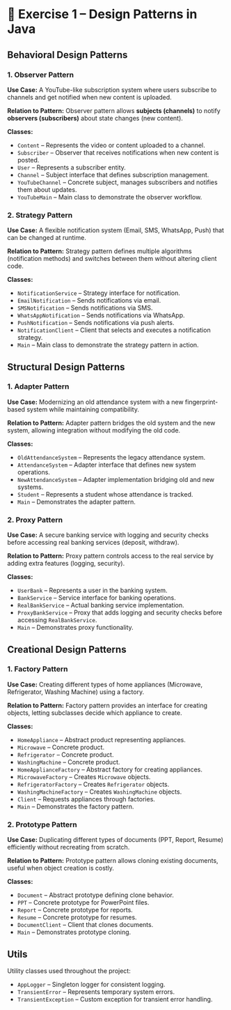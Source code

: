 
# 📘 Exercise 1 – Design Patterns in Java

##  Behavioral Design Patterns

### 1. Observer Pattern  
**Use Case:**  A YouTube-like subscription system where users subscribe to channels and get notified when new content is uploaded.  

**Relation to Pattern:**  Observer pattern allows **subjects (channels)** to notify **observers (subscribers)** about state changes (new content).  

**Classes:**  
- `Content` – Represents the video or content uploaded to a channel.  
- `Subscriber` – Observer that receives notifications when new content is posted.  
- `User` – Represents a subscriber entity.  
- `Channel` – Subject interface that defines subscription management.  
- `YouTubeChannel` – Concrete subject, manages subscribers and notifies them about updates.  
- `YouTubeMain` – Main class to demonstrate the observer workflow.  


### 2. Strategy Pattern  
**Use Case:**  A flexible notification system (Email, SMS, WhatsApp, Push) that can be changed at runtime.  

**Relation to Pattern:**  Strategy pattern defines multiple algorithms (notification methods) and switches between them without altering client code.  

**Classes:**  
- `NotificationService` – Strategy interface for notification.  
- `EmailNotification` – Sends notifications via email.  
- `SMSNotification` – Sends notifications via SMS.  
- `WhatsAppNotification` – Sends notifications via WhatsApp.  
- `PushNotification` – Sends notifications via push alerts.  
- `NotificationClient` – Client that selects and executes a notification strategy.  
- `Main` – Main class to demonstrate the strategy pattern in action.  


## Structural Design Patterns  

### 1. Adapter Pattern  
**Use Case:**  Modernizing an old attendance system with a new fingerprint-based system while maintaining compatibility.  

**Relation to Pattern:**  Adapter pattern bridges the old system and the new system, allowing integration without modifying the old code.  

**Classes:**  
- `OldAttendanceSystem` – Represents the legacy attendance system.  
- `AttendanceSystem` – Adapter interface that defines new system operations.  
- `NewAttendanceSystem` – Adapter implementation bridging old and new systems.  
- `Student` – Represents a student whose attendance is tracked.  
- `Main` – Demonstrates the adapter pattern.


### 2. Proxy Pattern  
**Use Case:**  A secure banking service with logging and security checks before accessing real banking services (deposit, withdraw).  

**Relation to Pattern:**  Proxy pattern controls access to the real service by adding extra features (logging, security).  

**Classes:**  
- `UserBank` – Represents a user in the banking system.  
- `BankService` – Service interface for banking operations.  
- `RealBankService` – Actual banking service implementation.  
- `ProxyBankService` – Proxy that adds logging and security checks before accessing `RealBankService`.  
- `Main` – Demonstrates proxy functionality.  


## Creational Design Patterns  

### 1. Factory Pattern  
**Use Case:**  Creating different types of home appliances (Microwave, Refrigerator, Washing Machine) using a factory.  

**Relation to Pattern:**  Factory pattern provides an interface for creating objects, letting subclasses decide which appliance to create.  

**Classes:**  
- `HomeAppliance` – Abstract product representing appliances.  
- `Microwave` – Concrete product.  
- `Refrigerator` – Concrete product.  
- `WashingMachine` – Concrete product.  
- `HomeApplianceFactory` – Abstract factory for creating appliances.  
- `MicrowaveFactory` – Creates `Microwave` objects.  
- `RefrigeratorFactory` – Creates `Refrigerator` objects.  
- `WashingMachineFactory` – Creates `WashingMachine` objects.  
- `Client` – Requests appliances through factories.  
- `Main` – Demonstrates the factory pattern.  


### 2. Prototype Pattern  
**Use Case:**  Duplicating different types of documents (PPT, Report, Resume) efficiently without recreating from scratch.  

**Relation to Pattern:**  Prototype pattern allows cloning existing documents, useful when object creation is costly.  

**Classes:**  
- `Document` – Abstract prototype defining clone behavior.  
- `PPT` – Concrete prototype for PowerPoint files.  
- `Report` – Concrete prototype for reports.  
- `Resume` – Concrete prototype for resumes.  
- `DocumentClient` – Client that clones documents.  
- `Main` – Demonstrates prototype cloning.  


## Utils  
Utility classes used throughout the project:  
- `AppLogger` – Singleton logger for consistent logging.  
- `TransientError` – Represents temporary system errors.  
- `TransientException` – Custom exception for transient error handling.   
